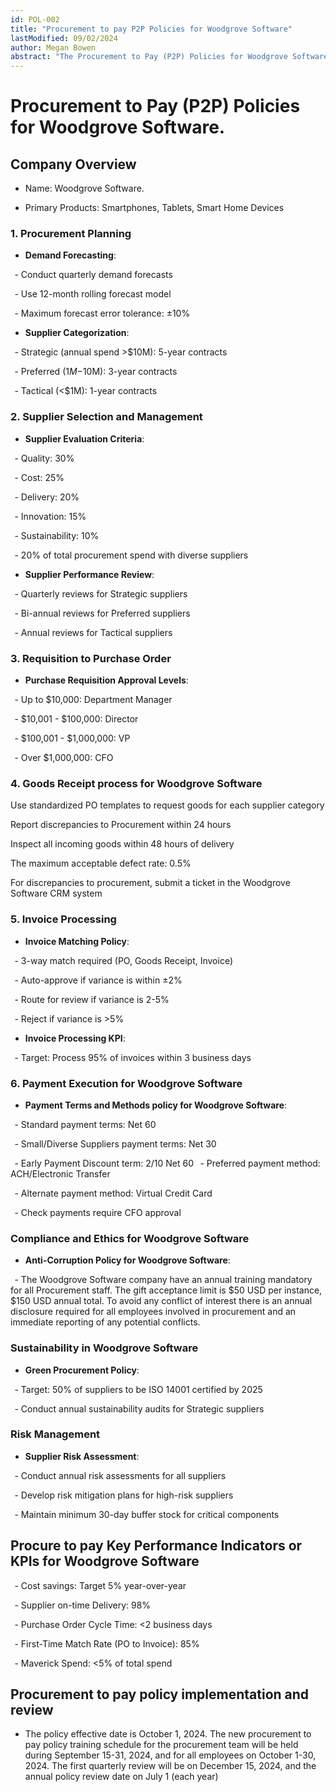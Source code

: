 ```yaml
--- 
id: POL-002 
title: "Procurement to pay P2P Policies for Woodgrove Software" 
lastModified: 09/02/2024 
author: Megan Bowen 
abstract: "The Procurement to Pay (P2P) Policies for Woodgrove Software detail the comprehensive procedures and guidelines for managing procurement activities. The document covers key stages such as procurement planning, supplier selection and management, requisition to purchase order, receiving, invoice processing, payment execution, and accounting reconciliation. It emphasizes demand forecasting, supplier evaluation, and performance reviews, along with specific approval levels for purchase requisitions. The policies also include compliance and ethics guidelines, sustainability targets, and risk management strategies. Performance metrics and implementation schedules are outlined to ensure effective policy execution and continuous improvement." 
--- 
```


# Procurement to Pay (P2P) Policies for Woodgrove Software. 

## Company Overview 

- Name: Woodgrove Software. 

- Primary Products: Smartphones, Tablets, Smart Home Devices 
 

### 1. Procurement Planning 

- **Demand Forecasting**: 

  - Conduct quarterly demand forecasts 

  - Use 12-month rolling forecast model 

  - Maximum forecast error tolerance: ±10% 
 

- **Supplier Categorization**: 

  - Strategic (annual spend >$10M): 5-year contracts 

  - Preferred ($1M-$10M): 3-year contracts 

  - Tactical (<$1M): 1-year contracts 
 

### 2. Supplier Selection and Management 

- **Supplier Evaluation Criteria**: 

  - Quality: 30% 

  - Cost: 25% 

  - Delivery: 20% 

  - Innovation: 15% 

  - Sustainability: 10% 

  - 20% of total procurement spend with diverse suppliers 
 

- **Supplier Performance Review**: 

  - Quarterly reviews for Strategic suppliers 

  - Bi-annual reviews for Preferred suppliers 

  - Annual reviews for Tactical suppliers 
 

### 3. Requisition to Purchase Order 

- **Purchase Requisition Approval Levels**: 

  - Up to $10,000: Department Manager 

  - $10,001 - $100,000: Director 

  - $100,001 - $1,000,000: VP 

  - Over $1,000,000: CFO 
 

### 4. Goods Receipt process for Woodgrove Software 

Use standardized PO templates to request goods for each supplier category  

Report discrepancies to Procurement within 24 hours 

Inspect all incoming goods within 48 hours of delivery  

The maximum acceptable defect rate: 0.5% 

For discrepancies to procurement, submit a ticket in the Woodgrove Software CRM system   

### 5. Invoice Processing 

- **Invoice Matching Policy**: 

  - 3-way match required (PO, Goods Receipt, Invoice) 

  - Auto-approve if variance is within ±2% 

  - Route for review if variance is 2-5% 

  - Reject if variance is >5% 
 

- **Invoice Processing KPI**: 

  - Target: Process 95% of invoices within 3 business days 
 

### 6. Payment Execution for Woodgrove Software 
 

- **Payment Terms and Methods policy for Woodgrove Software**: 

  - Standard payment terms: Net 60 

  - Small/Diverse Suppliers payment terms: Net 30 

  - Early Payment Discount term: 2/10 Net 60 
  - Preferred payment method: ACH/Electronic Transfer 

  - Alternate payment method: Virtual Credit Card 

  - Check payments require CFO approval 
 

### Compliance and Ethics for Woodgrove Software 

- **Anti-Corruption Policy for Woodgrove Software**: 

  - The Woodgrove Software company have an annual training mandatory for all Procurement staff. The gift acceptance limit is $50 USD per instance, $150 USD annual total. To avoid any conflict of interest there is an annual disclosure required for all employees involved in procurement and an immediate reporting of any potential conflicts. 
 

### Sustainability in Woodgrove Software 

- **Green Procurement Policy**: 

  - Target: 50% of suppliers to be ISO 14001 certified by 2025 

  - Conduct annual sustainability audits for Strategic suppliers 
 

### Risk Management 

- **Supplier Risk Assessment**: 

  - Conduct annual risk assessments for all suppliers 

  - Develop risk mitigation plans for high-risk suppliers 

  - Maintain minimum 30-day buffer stock for critical components 
 

## Procure to pay Key Performance Indicators or KPIs for Woodgrove Software 

  - Cost savings: Target 5% year-over-year 

  - Supplier on-time Delivery: 98% 

  - Purchase Order Cycle Time: <2 business days 

  - First-Time Match Rate (PO to Invoice): 85% 

  - Maverick Spend: <5% of total spend 
 

## Procurement to pay policy implementation and review 

- The policy effective date is October 1, 2024. The new procurement to pay policy training schedule for the procurement team will be held during September 15-31, 2024, and for all employees on October 1-30, 2024. The first quarterly review will be on December 15, 2024, and the annual policy review date on July 1 (each year) 
